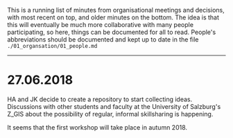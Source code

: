 This is a running list of minutes from organisational meetings and decisions, with most recent on top, and older minutes on the bottom. The idea is that this will eventually be much more collaborative with many people participating, so here, things can be documented for all to read. People's abbreviations should be documented and kept up to date in the file ```./01_organsation/01_people.md```

---

# 27.06.2018

HA and JK decide to create a repository to start collecting ideas. Discussions with other students and faculty at the University of Salzburg's Z_GIS about the possibility of regular, informal skillsharing is happening.

It seems that the first workshop will take place in autumn 2018.

